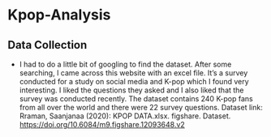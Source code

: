 # Kpop-Analysis

## Data Collection
- I had to do a little bit of googling to find the dataset. After some searching, I came across this website with an excel file. It’s a survey conducted for a study on social media and K-pop which I found very interesting. I liked the questions they asked and I also liked that the survey was conducted recently.
The dataset contains 240 K-pop fans from all over the world and there were 22 survey questions.
Dataset link: Rraman, Saanjanaa (2020): KPOP DATA.xlsx. figshare. Dataset. https://doi.org/10.6084/m9.figshare.12093648.v2
